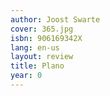 ```yaml
---
author: Joost Swarte
cover: 365.jpg
isbn: 906169342X
lang: en-us
layout: review
title: Plano
year: 0
---
```

